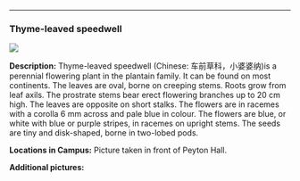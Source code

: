***
###  Thyme-leaved speedwell
![](http://www.astro.princeton.edu/~ruixu/fig/Thymeleavedspeedwell.jpg)

**Description:** Thyme-leaved speedwell (Chinese: 车前草科，小婆婆纳)is a perennial flowering plant in the plantain family. It can be found on most continents. The leaves are oval, borne on creeping stems. Roots grow from leaf axils. The prostrate stems bear erect flowering branches up to 20 cm high. The leaves are opposite on short stalks. The flowers are in racemes with a corolla 6 mm across and pale blue in colour. The flowers are blue, or white with blue or purple stripes, in racemes on upright stems. The seeds are tiny and disk-shaped, borne in two-lobed pods.

**Locations in Campus:** Picture taken in front of Peyton Hall.

**Additional pictures:**
